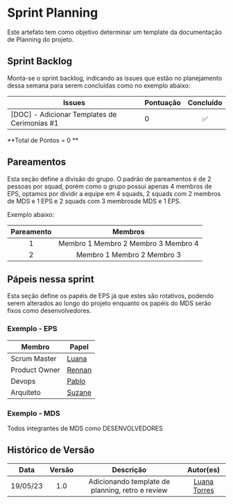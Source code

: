 # Sprint Planning

Este artefato tem como objetivo determinar um template da documentação de Planning do projeto.

## Sprint Backlog
Monta-se o sprint backlog, indicando as issues que estão no planejamento dessa semana para serem concluídas como no exemplo abaixo:

Issues | Pontuação | Concluído
------------ | -------------- | :--------:
[DOC] - Adicionar Templates de Cerimonias #1 | 0 | ✅ 

**Total de Pontos = 0 **

## Pareamentos
Esta seção define a divisão do grupo. O padrão de pareamentos é de 2 pessoas por squad, porém como
o grupo possui apenas 4 membros de EPS, optamos por dividir a equipe em 4 squads, 2 squads com 2 membros de MDS e 1 EPS e 2 squads com 3 membrosde MDS e 1 EPS.

Exemplo abaixo:

| Pareamento | Membros |
|:--------: | :-------: |
| 1 | Membro 1 Membro 2 Membro 3 Membro 4 |
| 2 | Membro 1 Membro 2 Membro 3 |



## Pápeis nessa sprint
Esta seção define os papéis de EPS já que estes são rotativos, podendo serem alterados ao longo do projeto enquanto os papéis do MDS serão fixos como desenvolvedores.

### Exemplo - EPS
Membro| Papel
------------ | --------------
Scrum Master | [Luana](https://github.com/luanatorress) 
Product Owner| [Rennan](https://github.com/renannOgomes)
Devops | [Pablo](https://github.com/PabloGJBS)
Arquiteto | [Suzane](https://github.com/suzaneaduarte)


### Exemplo - MDS
Todos integrantes de MDS como DESENVOLVEDORES

## Histórico de Versão
| Data | Versão | Descrição | Autor(es)|
|:----:|:------:|:---------:|:--------:|
| 19/05/23 | 1.0 | Adicionando template de planning, retro e review | [Luana Torres](https://github.com/luanatorress)|